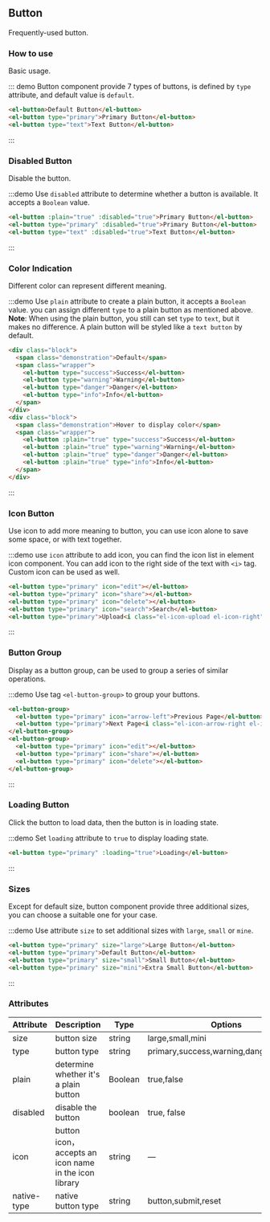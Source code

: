 <script>
  export default {
    data() {
      return {
        isLoading: false,
        isLoading2: false
      };
    },
    methods: {
      handleClick(event) {
        console.log(event);
        alert('button clicked!');
      }
    },
    mounted() {
      this.$nextTick(() => {
        let demos = document.querySelectorAll('.source');
        let thirdDemo = demos[2];
        thirdDemo.classList.add('intro-block');
      });
    }
  }
</script>
<style>
  .demo-box.demo-button {
    .el-row {
      margin-bottom: 10px;
    }
    .el-button + .el-button {
      margin-left: 10px;
    }
    .el-button-group {
      margin-bottom: 20px;

      .el-button + .el-button {
        margin-left: 0;
      }
    }
  }

  .demo-box.demo-button .intro-block {
    padding: 0;
  }

  .demo-button .intro-block .block {
    padding: 30px 24px;
    overflow: hidden;
    border-bottom: solid 1px #EFF2F6;
    &:last-child {
      border-bottom: none;      
    }
  }

  .demo-button .intro-block .demonstration {
    font-size: 14px;
    color: #8492a6;
    line-height: 44px;
  }

  .demo-button .intro-block .wrapper {
    float: right;
    margin-right: 20px;
  }
</style>

## Button

Frequently-used button.

### How to use

Basic usage.

::: demo Button component provide 7 types of buttons, is defined by `type` attribute, and default value is `default`.

```html
<el-button>Default Button</el-button>
<el-button type="primary">Primary Button</el-button>
<el-button type="text">Text Button</el-button>
```
:::

### Disabled Button

Disable the button.

:::demo Use `disabled` attribute to determine whether a button is available. It accepts a `Boolean` value.

```html
<el-button :plain="true" :disabled="true">Primary Button</el-button>
<el-button type="primary" :disabled="true">Primary Button</el-button>
<el-button type="text" :disabled="true">Text Button</el-button>
```
:::

### Color Indication

Different color can represent different meaning.

:::demo Use `plain` attribute to create a plain button, it accepts a `Boolean` value. you can assign different `type` to a plain button as mentioned above.
**Note**: When using the plain button, you still can set `type` to `text`, but it makes no difference. A plain button will be styled like a `text button` by default.

```html
<div class="block">
  <span class="demonstration">Default</span>
  <span class="wrapper">
    <el-button type="success">Success</el-button>
    <el-button type="warning">Warning</el-button>
    <el-button type="danger">Danger</el-button>
    <el-button type="info">Info</el-button>
  </span>
</div>
<div class="block">
  <span class="demonstration">Hover to display color</span>
  <span class="wrapper">
    <el-button :plain="true" type="success">Success</el-button>
    <el-button :plain="true" type="warning">Warning</el-button>
    <el-button :plain="true" type="danger">Danger</el-button>
    <el-button :plain="true" type="info">Info</el-button>
  </span>
</div>
```
:::

### Icon Button 

Use icon to add more meaning to button, you can use icon alone to save some space, or with text together.

:::demo use `icon` attribute to add icon, you can find the icon list in element icon component. You can add icon to the right side of the text with `<i>` tag. Custom icon can be used as well.

```html
<el-button type="primary" icon="edit"></el-button>
<el-button type="primary" icon="share"></el-button>
<el-button type="primary" icon="delete"></el-button>
<el-button type="primary" icon="search">Search</el-button>
<el-button type="primary">Upload<i class="el-icon-upload el-icon-right"></i></el-button>
```
:::

### Button Group

Display as a button group, can be used to group a series of similar operations.

:::demo Use tag `<el-button-group>` to group your buttons.

```html
<el-button-group>
  <el-button type="primary" icon="arrow-left">Previous Page</el-button>
  <el-button type="primary">Next Page<i class="el-icon-arrow-right el-icon-right"></i></el-button>
</el-button-group>
<el-button-group>
  <el-button type="primary" icon="edit"></el-button>
  <el-button type="primary" icon="share"></el-button>
  <el-button type="primary" icon="delete"></el-button>
</el-button-group>
```
:::

### Loading Button

Click the button to load data, then the button is in loading state.

:::demo Set `loading` attribute to `true` to display loading state.

```html
<el-button type="primary" :loading="true">Loading</el-button>
```
:::

### Sizes

Except for default size, button component provide three additional sizes, you can choose a suitable one for your case.

:::demo Use attribute `size` to set additional sizes with `large`, `small` or `mine`.

```html
<el-button type="primary" size="large">Large Button</el-button>
<el-button type="primary">Default Button</el-button>
<el-button type="primary" size="small">Small Button</el-button>
<el-button type="primary" size="mini">Extra Small Button</el-button>
```
:::

### Attributes
| Attribute      | Description    | Type      | Options       | Default   |
|---------- |-------- |---------- |-------------  |-------- |
| size     | button size   | string  |   large,small,mini            |    —     |
| type     | button type   | string    |   primary,success,warning,danger,info,text |     —    |
| plain     | determine whether it's a plain button   | Boolean    | true,false | false   |
| disabled  | disable the button    | boolean   | true, false   | false   |
| icon  | button icon，accepts an icon name in the icon library | string   |  —  |  —  |
| native-type | native button type | string | button,submit,reset | button |